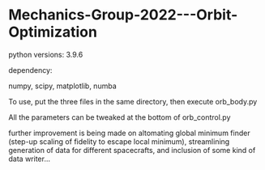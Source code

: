 # Mechanics-Group-2022---Orbit-Optimization

python versions: 3.9.6 </p>
</p>
dependency:</p>
numpy, scipy, matplotlib, numba</p>
</p>
To use, put the three files in the same directory, then execute orb_body.py </p>
All the parameters can be tweaked at the bottom of orb_control.py</p>
</p>
further improvement is being made on altomating global minimum finder (step-up scaling of fidelity to escape local minimum), streamlining generation of data for different spacecrafts, and inclusion of some kind of data writer...
